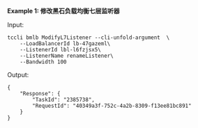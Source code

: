 **Example 1: 修改黑石负载均衡七层监听器**



Input: 

```
tccli bmlb ModifyL7Listener --cli-unfold-argument  \
    --LoadBalancerId lb-47gazeml\
    --ListenerId lbl-l6fzjsx5\
    --ListenerName renameListener\
    --Bandwidth 100
```

Output: 
```
{
    "Response": {
        "TaskId": "2385738",
        "RequestId": "40349a3f-752c-4a2b-8309-f13ee81bc891"
    }
}
```

